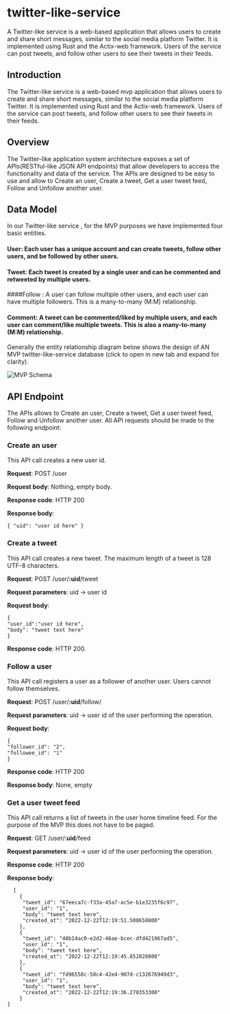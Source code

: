 # twitter-like-service
A Twitter-like service is a web-based application that allows users to create and share short messages, similar to the social media platform Twitter. It is implemented using Rust and the Actix-web framework.  Users of the service can post tweets, and follow other users to see their tweets in their feeds. 

## Introduction

The Twitter-like service is a web-based mvp application that allows users to create and share short messages, similar to the social media platform Twitter. It is implemented using Rust and the Actix-web framework. Users of the service can post tweets, and follow other users to see their tweets in their feeds.


## Overview

The Twitter-like application system architecture exposes a set of APIs(RESTful-like JSON API endpoints) that allow developers to access the functionality and data of the service. The APIs are designed to be easy to use and allow to Create an user, Create a tweet, Get a user tweet feed, Follow and Unfollow another user.

## Data Model
In our Twitter-like service , for the MVP purposes we have implemented four basic entities.


#### User: Each user has a unique account and can create tweets, follow other users, and be followed by other users.

#### Tweet: Each tweet is created by a single user and can be commented and retweeted by multiple users.

####Follow : A user can follow multiple other users, and each user can have multiple followers. This is a many-to-many (M:M) relationship.

#### Comment: A tweet can be commented/liked by multiple users, and each user can comment/like multiple tweets. This is also a many-to-many (M:M) relationship.

Generally the entity relationship diagram below shows the design of AN MVP twItter-like-service database (click to open in new tab and expand for clarity).


![MVP Schema](https://architecture-design-diagrams.s3.amazonaws.com/db.PNG) 



## API Endpoint
The APIs allows to Create an user, Create a tweet, Get a user tweet feed, Follow and Unfollow another user. All API requests should be made to the following endpoint:

### Create an user

This API call creates a new user id.

**Request**: POST /user

**Request body**: Nothing, empty body.

**Response code**: HTTP 200

**Response body**:

    { "uid": "user id here" }



### Create a tweet

This API call creates a new tweet. The maximum length of a tweet is 128 UTF-8 characters.

**Request**: POST /user/**:uid**/tweet

**Request parameters**: uid → user id

**Request body**:

    {
    "user_id":"user id here",
    "body": "tweet text here"
    }

**Response code**: HTTP 200.


### Follow a user

This API call registers a user as a follower of another user. Users cannot follow themselves.

**Request**: POST /user/**:uid**/follow/

**Request parameters**: uid → user id of the user performing the operation.

**Request body**:

    {
    "follower_id": "2",
    "followee_id": "1"
    }

**Response code**: HTTP 200

**Response body**: None, empty



### Get a user tweet feed

This API call returns a list of tweets in the user home timeline feed. For the purpose of the MVP this does not have to be paged.

**Request**: GET /user/:**uid**/feed

**Request parameters**: uid → user id of the user performing the operation.

**Response code**: HTTP 200

**Response body**:

      [    
        {    
         "tweet_id": "67eeca7c-f33a-45a7-ac5e-b1e3235f6c97",    
         "user_id": "1",    
         "body": "tweet text here",    
         "created_at": "2022-12-22T12:19:51.500658800"    
        },    
        {    
         "tweet_id": "48b14ac0-e2d2-46ae-bcec-dfd421967ad5",    
         "user_id": "1",    
         "body": "tweet text here",    
         "created_at": "2022-12-22T12:19:45.852020800"   
        },    
        {    
         "tweet_id": "fd96558c-50c4-42e4-907d-c132676949d3",    
         "user_id": "1",    
         "body": "tweet text here",    
         "created_at": "2022-12-22T12:19:36.270353300"    
        }      
    ]


